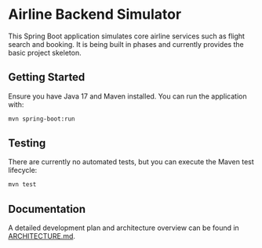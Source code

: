 # Airline Backend Simulator

This Spring Boot application simulates core airline services such as flight search and booking. It is being built in phases and currently provides the basic project skeleton.

## Getting Started

Ensure you have Java 17 and Maven installed. You can run the application with:

```bash
mvn spring-boot:run
```

## Testing

There are currently no automated tests, but you can execute the Maven test lifecycle:

```bash
mvn test
```

## Documentation

A detailed development plan and architecture overview can be found in [ARCHITECTURE.md](ARCHITECTURE.md).
